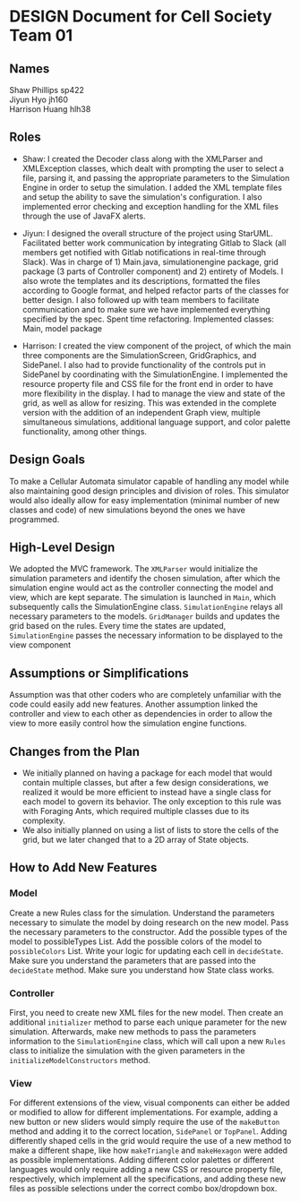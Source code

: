 # DESIGN Document for Cell Society Team 01
## Names
Shaw Phillips sp422  
Jiyun Hyo jh160  
Harrison Huang hlh38  


## Roles
- Shaw: I created the Decoder class along with the XMLParser and XMLException classes, which dealt with prompting the user to select a file, parsing it, and passing the appropriate parameters to the Simulation Engine in order to setup the simulation. I added the XML template files and setup the ability to save the simulation's configuration. I also implemented error checking and exception handling for the XML files through the use of JavaFX alerts.  

- Jiyun: I designed the overall structure of the project using StarUML. Facilitated better work communication by integrating Gitlab to Slack (all members get notified with Gitlab notifications in real-time through Slack). Was in charge of 1) Main.java, simulationengine package, grid package (3 parts of Controller component) and 2) entirety of Models. I also wrote the templates and its descriptions, formatted the files according to Google format, and helped refactor parts of the classes for better design. I also followed up with team members to facilitate communication and to make sure we have implemented everything specified by the spec. Spent time refactoring. Implemented classes: Main, model package 

- Harrison: I created the view component of the project, of which the main three components are the SimulationScreen, GridGraphics, and SidePanel. I also had to provide functionality of the controls put in SidePanel by coordinating with the SimulationEngine. I implemented the resource property file and CSS file for the front end in order to have more flexibility in the display. I had to manage the view and state of the grid, as well as allow for resizing. This was extended in the complete version with the addition of an independent Graph view, multiple simultaneous simulations, additional language support, and color palette functionality, among other things.

## Design Goals
To make a Cellular Automata simulator capable of handling any model while also maintaining good design principles and division of roles. This simulator would also ideally allow for easy implementation (minimal number of new classes and code) of new simulations beyond the ones we have programmed.


## High-Level Design
We adopted the MVC framework. The `XMLParser` would initialize the simulation parameters and identify the chosen simulation, after which the simulation engine would act as the controller connecting the model and view, which are kept separate. The simulation is launched in `Main`, which subsequently calls the SimulationEngine class. `SimulationEngine` relays all necessary parameters to the models. `GridManager` builds and updates the grid based on the rules. Every time the states are updated, `SimulationEngine` passes the necessary information to be displayed to the view component


## Assumptions or Simplifications
Assumption was that other coders who are completely unfamiliar with the code could easily add new features. Another assumption linked the controller and view to each other as dependencies in order to allow the view to more easily control how the simulation engine functions.


## Changes from the Plan
- We initially planned on having a package for each model that would contain multiple classes, but after a few design considerations, we realized it would be more efficient to instead have a single class for each model to govern its behavior. The only exception to this rule was with Foraging Ants, which required multiple classes due to its complexity. 
- We also initially planned on using a list of lists to store the cells of the grid, but we later changed that to a 2D array of State objects.

## How to Add New Features
### Model 
 Create a new Rules class for the simulation. Understand the parameters necessary to simulate the model by doing research on the new model. Pass the necessary parameters to the constructor. Add the possible types of the model to possibleTypes List. Add the possible colors of the model to `possibleColors` List. Write your logic for updating each cell in `decideState`. Make sure you understand the parameters that are passed into the `decideState` method. Make sure you understand how State class works.

### Controller
First, you need to create new XML files for the new model. Then create an additional `initializer` method to parse each unique parameter for the new simulation. Afterwards, make new methods to pass the parameters information to the `SimulationEngine` class, which will call upon a new `Rules` class to initialize the simulation with the given parameters in the `initializeModelConstructors` method.

### View
For different extensions of the view, visual components can either be added or modified to allow for different implementations. For example, adding a new button or new sliders would simply require the use of the `makeButton` method and adding it to the correct location, `SidePanel` or `TopPanel`. Adding differently shaped cells in the grid would require the use of a new method to make a different shape, like how `makeTriangle` and `makeHexagon` were added as possible implementations. Adding different color palettes or different languages would only require adding a new CSS or resource property file, respectively, which implement all the specifications, and adding these new files as possible selections under the correct combo box/dropdown box.
